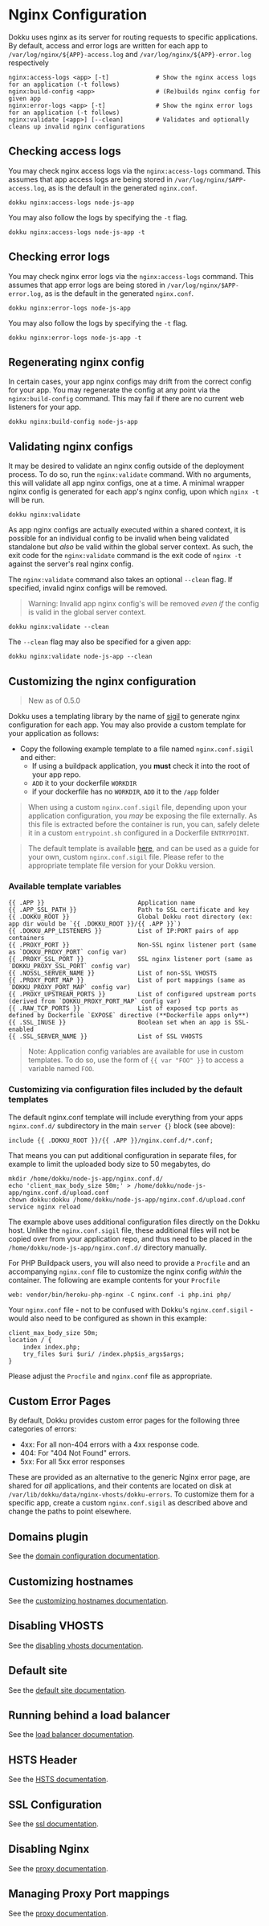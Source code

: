 # Nginx Configuration

Dokku uses nginx as its server for routing requests to specific applications. By default, access and error logs are written for each app to `/var/log/nginx/${APP}-access.log` and `/var/log/nginx/${APP}-error.log` respectively

```
nginx:access-logs <app> [-t]             # Show the nginx access logs for an application (-t follows)
nginx:build-config <app>                 # (Re)builds nginx config for given app
nginx:error-logs <app> [-t]              # Show the nginx error logs for an application (-t follows)
nginx:validate [<app>] [--clean]         # Validates and optionally cleans up invalid nginx configurations
```

## Checking access logs

You may check nginx access logs via the `nginx:access-logs` command. This assumes that app access logs are being stored in `/var/log/nginx/$APP-access.log`, as is the default in the generated `nginx.conf`.

```shell
dokku nginx:access-logs node-js-app
```

You may also follow the logs by specifying the `-t` flag.

```shell
dokku nginx:access-logs node-js-app -t
```

## Checking error logs

You may check nginx error logs via the `nginx:access-logs` command. This assumes that app error logs are being stored in `/var/log/nginx/$APP-error.log`, as is the default in the generated `nginx.conf`.

```shell
dokku nginx:error-logs node-js-app
```

You may also follow the logs by specifying the `-t` flag.

```shell
dokku nginx:error-logs node-js-app -t
```

## Regenerating nginx config

In certain cases, your app nginx configs may drift from the correct config for your app. You may regenerate the config at any point via the `nginx:build-config` command. This may fail if there are no current web listeners for your app.

```shell
dokku nginx:build-config node-js-app
```

## Validating nginx configs

It may be desired to validate an nginx config outside of the deployment process. To do so, run the `nginx:validate` command. With no arguments, this will validate all app nginx configs, one at a time. A minimal wrapper nginx config is generated for each app's nginx config, upon which `nginx -t` will be run.

```shell
dokku nginx:validate
```

As app nginx configs are actually executed within a shared context, it is possible for an individual config to be invalid when being validated standalone but _also_ be valid within the global server context. As such, the exit code for the `nginx:validate` command is the exit code of `nginx -t` against the server's real nginx config.

The `nginx:validate` command also takes an optional `--clean` flag. If specified, invalid nginx configs will be removed.

> Warning: Invalid app nginx config's will be removed _even if_ the config is valid in the global server context.

```shell
dokku nginx:validate --clean
```

The `--clean` flag may also be specified for a given app:

```shell
dokku nginx:validate node-js-app --clean
```

## Customizing the nginx configuration

> New as of 0.5.0

Dokku uses a templating library by the name of [sigil](https://github.com/gliderlabs/sigil) to generate nginx configuration for each app. You may also provide a custom template for your application as follows:

- Copy the following example template to a file named `nginx.conf.sigil` and either:
  - If using a buildpack application, you __must__ check it into the root of your app repo.
  - `ADD` it to your dockerfile `WORKDIR`
  - if your dockerfile has no `WORKDIR`, `ADD` it to the `/app` folder

> When using a custom `nginx.conf.sigil` file, depending upon your application configuration, you *may* be exposing the file externally. As this file is extracted before the container is run, you can, safely delete it in a custom `entrypoint.sh` configured in a Dockerfile `ENTRYPOINT`.

> The default template is available [here](https://github.com/dokku/dokku/blob/master/plugins/nginx-vhosts/templates/nginx.conf.sigil), and can be used as a guide for your own, custom `nginx.conf.sigil` file. Please refer to the appropriate template file version for your Dokku version.

### Available template variables

```
{{ .APP }}                          Application name
{{ .APP_SSL_PATH }}                 Path to SSL certificate and key
{{ .DOKKU_ROOT }}                   Global Dokku root directory (ex: app dir would be `{{ .DOKKU_ROOT }}/{{ .APP }}`)
{{ .DOKKU_APP_LISTENERS }}          List of IP:PORT pairs of app containers
{{ .PROXY_PORT }}                   Non-SSL nginx listener port (same as `DOKKU_PROXY_PORT` config var)
{{ .PROXY_SSL_PORT }}               SSL nginx listener port (same as `DOKKU_PROXY_SSL_PORT` config var)
{{ .NOSSL_SERVER_NAME }}            List of non-SSL VHOSTS
{{ .PROXY_PORT_MAP }}               List of port mappings (same as `DOKKU_PROXY_PORT_MAP` config var)
{{ .PROXY_UPSTREAM_PORTS }}         List of configured upstream ports (derived from `DOKKU_PROXY_PORT_MAP` config var)
{{ .RAW_TCP_PORTS }}                List of exposed tcp ports as defined by Dockerfile `EXPOSE` directive (**Dockerfile apps only**)
{{ .SSL_INUSE }}                    Boolean set when an app is SSL-enabled
{{ .SSL_SERVER_NAME }}              List of SSL VHOSTS
```

> Note: Application config variables are available for use in custom templates. To do so, use the form of `{{ var "FOO" }}` to access a variable named `FOO`.

### Customizing via configuration files included by the default templates

The default nginx.conf template will include everything from your apps `nginx.conf.d/` subdirectory in the main `server {}` block (see above):

```
include {{ .DOKKU_ROOT }}/{{ .APP }}/nginx.conf.d/*.conf;
```

That means you can put additional configuration in separate files, for example to limit the uploaded body size to 50 megabytes, do

```shell
mkdir /home/dokku/node-js-app/nginx.conf.d/
echo 'client_max_body_size 50m;' > /home/dokku/node-js-app/nginx.conf.d/upload.conf
chown dokku:dokku /home/dokku/node-js-app/nginx.conf.d/upload.conf
service nginx reload
```

The example above uses additional configuration files directly on the Dokku host. Unlike the `nginx.conf.sigil` file, these additional files will not be copied over from your application repo, and thus need to be placed in the `/home/dokku/node-js-app/nginx.conf.d/` directory manually.

For PHP Buildpack users, you will also need to provide a `Procfile` and an accompanying `nginx.conf` file to customize the nginx config *within* the container. The following are example contents for your `Procfile`

    web: vendor/bin/heroku-php-nginx -C nginx.conf -i php.ini php/
    
Your `nginx.conf` file - not to be confused with Dokku's `nginx.conf.sigil` - would also need to be configured as shown in this example:

    client_max_body_size 50m;
    location / {
        index index.php;
        try_files $uri $uri/ /index.php$is_args$args;
    }

Please adjust the `Procfile` and `nginx.conf` file as appropriate.

## Custom Error Pages

By default, Dokku provides custom error pages for the following three categories of errors:

- 4xx: For all non-404 errors with a 4xx response code.
- 404: For "404 Not Found" errors.
- 5xx: For all 5xx error responses

These are provided as an alternative to the generic Nginx error page, are shared for _all_ applications, and their contents are located on disk at `/var/lib/dokku/data/nginx-vhosts/dokku-errors`. To customize them for a specific app, create a custom `nginx.conf.sigil` as described above and change the paths to point elsewhere.

## Domains plugin

See the [domain configuration documentation](/docs/configuration/domains.md).

## Customizing hostnames

See the [customizing hostnames documentation](/docs/configuration/domains.md#customizing-hostnames).

## Disabling VHOSTS

See the [disabling vhosts documentation](/docs/configuration/domains.md#disabling-vhosts).

## Default site

See the [default site documentation](/docs/configuration/domains.md#default-site).

## Running behind a load balancer

See the [load balancer documentation](/docs/configuration/ssl.md#running-behind-a-load-balancer).

## HSTS Header

See the [HSTS documentation](/docs/configuration/ssl.md#hsts-header).

## SSL Configuration

See the [ssl documentation](/docs/configuration/ssl.md).

## Disabling Nginx

See the [proxy documentation](/docs/advanced-usage/proxy-management.md).

## Managing Proxy Port mappings

See the [proxy documentation](/docs/advanced-usage/proxy-management.md#proxy-port-mapping).
